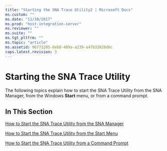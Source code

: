 ```yaml
---
title: "Starting the SNA Trace Utility2 | Microsoft Docs"
ms.custom: ""
ms.date: "11/30/2017"
ms.prod: "host-integration-server"
ms.reviewer: ""
ms.suite: ""
ms.tgt_pltfrm: ""
ms.topic: "article"
ms.assetid: 96773205-deb8-409a-a239-a47b32620d6c
caps.latest.revision: 3
---
```

# Starting the SNA Trace Utility
The following topics explain how to start the SNA Trace Utility from the SNA Manager, from the Windows **Start** menu, or from a command prompt.  
  
## In This Section  
 [How to Start the SNA Trace Utility from the SNA Manager](../core/how-to-start-the-sna-trace-utility-from-the-sna-manager2.md)  
  
 [How to Start the SNA Trace Utility from the Start Menu](../core/how-to-start-the-sna-trace-utility-from-the-start-menu1.md)  
  
 [How to Start the SNA Trace Utility from a Command Prompt](../core/how-to-start-the-sna-trace-utility-from-a-command-prompt2.md)
